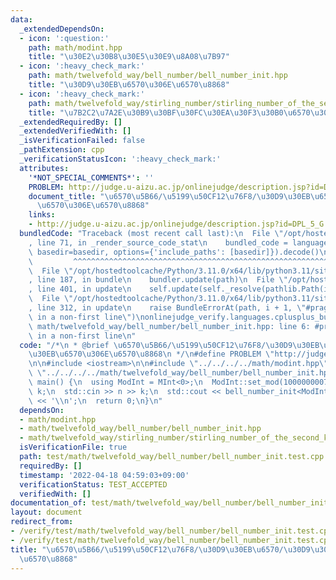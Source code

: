 ```yaml
---
data:
  _extendedDependsOn:
  - icon: ':question:'
    path: math/modint.hpp
    title: "\u30E2\u30B8\u30E5\u30E9\u8A08\u7B97"
  - icon: ':heavy_check_mark:'
    path: math/twelvefold_way/bell_number/bell_number_init.hpp
    title: "\u30D9\u30EB\u6570\u306E\u6570\u8868"
  - icon: ':heavy_check_mark:'
    path: math/twelvefold_way/stirling_number/stirling_number_of_the_second_kind_init.hpp
    title: "\u7B2C2\u7A2E\u30B9\u30BF\u30FC\u30EA\u30F3\u30B0\u6570\u306E\u6570\u8868"
  _extendedRequiredBy: []
  _extendedVerifiedWith: []
  _isVerificationFailed: false
  _pathExtension: cpp
  _verificationStatusIcon: ':heavy_check_mark:'
  attributes:
    '*NOT_SPECIAL_COMMENTS*': ''
    PROBLEM: http://judge.u-aizu.ac.jp/onlinejudge/description.jsp?id=DPL_5_G
    document_title: "\u6570\u5B66/\u5199\u50CF12\u76F8/\u30D9\u30EB\u6570/\u30D9\u30EB\
      \u6570\u306E\u6570\u8868"
    links:
    - http://judge.u-aizu.ac.jp/onlinejudge/description.jsp?id=DPL_5_G
  bundledCode: "Traceback (most recent call last):\n  File \"/opt/hostedtoolcache/Python/3.11.0/x64/lib/python3.11/site-packages/onlinejudge_verify/documentation/build.py\"\
    , line 71, in _render_source_code_stat\n    bundled_code = language.bundle(stat.path,\
    \ basedir=basedir, options={'include_paths': [basedir]}).decode()\n          \
    \         ^^^^^^^^^^^^^^^^^^^^^^^^^^^^^^^^^^^^^^^^^^^^^^^^^^^^^^^^^^^^^^^^^^^^^^^^^^^^^^^^^\n\
    \  File \"/opt/hostedtoolcache/Python/3.11.0/x64/lib/python3.11/site-packages/onlinejudge_verify/languages/cplusplus.py\"\
    , line 187, in bundle\n    bundler.update(path)\n  File \"/opt/hostedtoolcache/Python/3.11.0/x64/lib/python3.11/site-packages/onlinejudge_verify/languages/cplusplus_bundle.py\"\
    , line 401, in update\n    self.update(self._resolve(pathlib.Path(included), included_from=path))\n\
    \  File \"/opt/hostedtoolcache/Python/3.11.0/x64/lib/python3.11/site-packages/onlinejudge_verify/languages/cplusplus_bundle.py\"\
    , line 312, in update\n    raise BundleErrorAt(path, i + 1, \"#pragma once found\
    \ in a non-first line\")\nonlinejudge_verify.languages.cplusplus_bundle.BundleErrorAt:\
    \ math/twelvefold_way/bell_number/bell_number_init.hpp: line 6: #pragma once found\
    \ in a non-first line\n"
  code: "/*\n * @brief \u6570\u5B66/\u5199\u50CF12\u76F8/\u30D9\u30EB\u6570/\u30D9\
    \u30EB\u6570\u306E\u6570\u8868\n */\n#define PROBLEM \"http://judge.u-aizu.ac.jp/onlinejudge/description.jsp?id=DPL_5_G\"\
    \n\n#include <iostream>\n\n#include \"../../../../math/modint.hpp\"\n#include\
    \ \"../../../../math/twelvefold_way/bell_number/bell_number_init.hpp\"\n\nint\
    \ main() {\n  using ModInt = MInt<0>;\n  ModInt::set_mod(1000000007);\n  int n,\
    \ k;\n  std::cin >> n >> k;\n  std::cout << bell_number_init<ModInt>(n, k)[n][k]\
    \ << '\\n';\n  return 0;\n}\n"
  dependsOn:
  - math/modint.hpp
  - math/twelvefold_way/bell_number/bell_number_init.hpp
  - math/twelvefold_way/stirling_number/stirling_number_of_the_second_kind_init.hpp
  isVerificationFile: true
  path: test/math/twelvefold_way/bell_number/bell_number_init.test.cpp
  requiredBy: []
  timestamp: '2022-04-18 04:59:03+09:00'
  verificationStatus: TEST_ACCEPTED
  verifiedWith: []
documentation_of: test/math/twelvefold_way/bell_number/bell_number_init.test.cpp
layout: document
redirect_from:
- /verify/test/math/twelvefold_way/bell_number/bell_number_init.test.cpp
- /verify/test/math/twelvefold_way/bell_number/bell_number_init.test.cpp.html
title: "\u6570\u5B66/\u5199\u50CF12\u76F8/\u30D9\u30EB\u6570/\u30D9\u30EB\u6570\u306E\
  \u6570\u8868"
---
```

